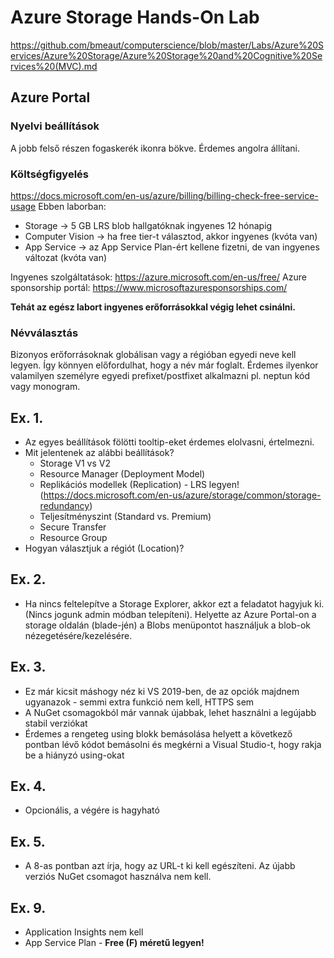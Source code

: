 # Azure Storage Hands-On Lab
https://github.com/bmeaut/computerscience/blob/master/Labs/Azure%20Services/Azure%20Storage/Azure%20Storage%20and%20Cognitive%20Services%20(MVC).md

## Azure Portal 
### Nyelvi beállítások
A jobb felső részen fogaskerék ikonra bökve. Érdemes angolra állítani.

### Költségfigyelés
https://docs.microsoft.com/en-us/azure/billing/billing-check-free-service-usage
Ebben laborban:
 - Storage -> 5 GB LRS blob hallgatóknak ingyenes 12 hónapig
 - Computer Vision -> ha free tier-t választod, akkor ingyenes (kvóta van)
 - App Service -> az App Service Plan-ért kellene fizetni, de van ingyenes változat (kvóta van)
 
 Ingyenes szolgáltatások: https://azure.microsoft.com/en-us/free/
 Azure sponsorship portál: https://www.microsoftazuresponsorships.com/ 
 
**Tehát az egész labort ingyenes erőforrásokkal végig lehet csinálni.**

### Névválasztás
Bizonyos erőforrásoknak globálisan vagy a régióban egyedi neve kell legyen. Így könnyen előfordulhat, hogy a név már foglalt. Érdemes ilyenkor valamilyen személyre egyedi prefixet/postfixet alkalmazni pl. neptun kód vagy monogram.

## Ex. 1.
- Az egyes beállítások fölötti tooltip-eket érdemes elolvasni, értelmezni.
- Mit jelentenek az alábbi beállítások?
  - Storage V1 vs V2
  - Resource Manager (Deployment Model)
  - Replikációs modellek (Replication) - LRS legyen! (https://docs.microsoft.com/en-us/azure/storage/common/storage-redundancy)
  - Teljesítményszint (Standard vs. Premium)
  - Secure Transfer
  - Resource Group
- Hogyan választjuk a régiót (Location)?

## Ex. 2.
- Ha nincs feltelepítve a Storage Explorer, akkor ezt a feladatot hagyjuk ki. (Nincs jogunk admin módban telepíteni). Helyette az Azure Portal-on a storage oldalán (blade-jén) a Blobs menüpontot használjuk a blob-ok nézegetésére/kezelésére.

## Ex. 3.
- Ez már kicsit máshogy néz ki VS 2019-ben, de az opciók majdnem ugyanazok - semmi extra funkció nem kell, HTTPS sem
- A NuGet csomagokból már vannak újabbak, lehet használni a legújabb stabil verziókat
- Érdemes a rengeteg using blokk bemásolása helyett a következő pontban lévő kódot bemásolni és megkérni a Visual Studio-t, hogy rakja be a hiányzó using-okat

## Ex. 4.
- Opcionális, a végére is hagyható

## Ex. 5.
- A 8-as pontban azt írja, hogy az URL-t ki kell egészíteni. Az újabb verziós NuGet csomagot használva nem kell.

## Ex. 9.
- Application Insights nem kell
- App Service Plan - **Free (F) méretű legyen!**



